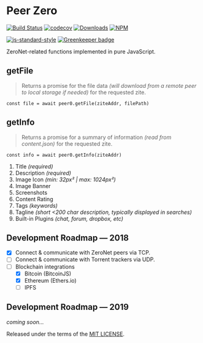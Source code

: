 # Peer Zero

[![Build Status](https://travis-ci.org/d14na/peer0.png?branch=master)](https://travis-ci.org/d14na/peer0)
[![codecov](https://codecov.io/gh/d14na/peer0/branch/master/graph/badge.svg)](https://codecov.io/gh/d14na/peer0)
[![Downloads](https://img.shields.io/npm/dm/peer0.svg)](https://www.npmjs.org/package/peer0)
[![NPM](https://img.shields.io/npm/v/peer0.svg)](https://www.npmjs.org/package/peer0)

[![js-standard-style](https://cdn.rawgit.com/feross/standard/master/badge.svg)](https://github.com/feross/standard) [![Greenkeeper badge](https://badges.greenkeeper.io/d14na/peer0.svg)](https://greenkeeper.io/)

ZeroNet-related functions implemented in pure JavaScript.

## getFile

> Returns a promise for the file data *(will download from a remote peer to local storage if needed)* for the requested zite.

    const file = await peer0.getFile(ziteAddr, filePath)

## getInfo

> Returns a promise for a summary of information *(read from content.json)* for the requested zite.

    const info = await peer0.getInfo(ziteAddr)

1. Title *(required)*
2. Description *(required)*
3. Image Icon *(min: 32px² | max: 1024px²)*
4. Image Banner
5. Screenshots
6. Content Rating
7. Tags *(keywords)*
8. Tagline *(short <200 char description, typically displayed in searches)*
9. Built-in Plugins *(chat, forum, dropbox, etc)*

## Development Roadmap — 2018

* [x] Connect & communicate with ZeroNet peers via TCP.
* [ ] Connect & communicate with Torrent trackers via UDP.
* [ ] Blockchain integrations
    - [x] Bitcoin (BitcoinJS)
    - [x] Ethereum (Ethers.io)
    - [ ] IPFS

## Development Roadmap — 2019

*coming soon...*

Released under the terms of the [MIT LICENSE](LICENSE).
